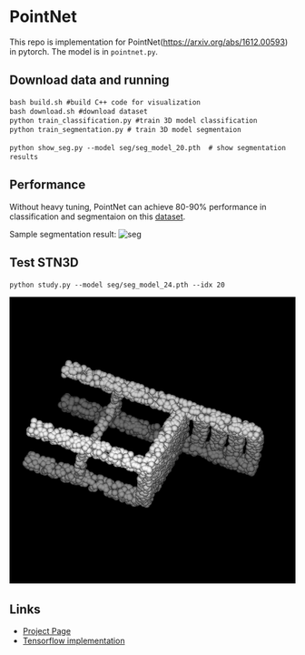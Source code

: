 # PointNet
This repo is implementation for PointNet(https://arxiv.org/abs/1612.00593) in pytorch. The model is in `pointnet.py`.


## Download data and running

```
bash build.sh #build C++ code for visualization
bash download.sh #download dataset
python train_classification.py #train 3D model classification
python train_segmentation.py # train 3D model segmentaion

python show_seg.py --model seg/seg_model_20.pth  # show segmentation results
```

## Performance
Without heavy tuning, PointNet can achieve 80-90% performance in classification and segmentaion on this [dataset](http://web.stanford.edu/~ericyi/project_page/part_annotation/index.html). 

Sample segmentation result:
![seg](https://raw.githubusercontent.com/fxia22/pointnet.pytorch/master/misc/show3d.png?token=AE638Oy51TL2HDCaeCF273X_-Bsy6-E2ks5Y_BUzwA%3D%3D)

## Test STN3D
`python study.py --model seg/seg_model_24.pth --idx 20`

[![Chair](misc/chair.png)]()


## Links

- [Project Page](http://stanford.edu/~rqi/pointnet/)
- [Tensorflow implementation](https://github.com/charlesq34/pointnet)
